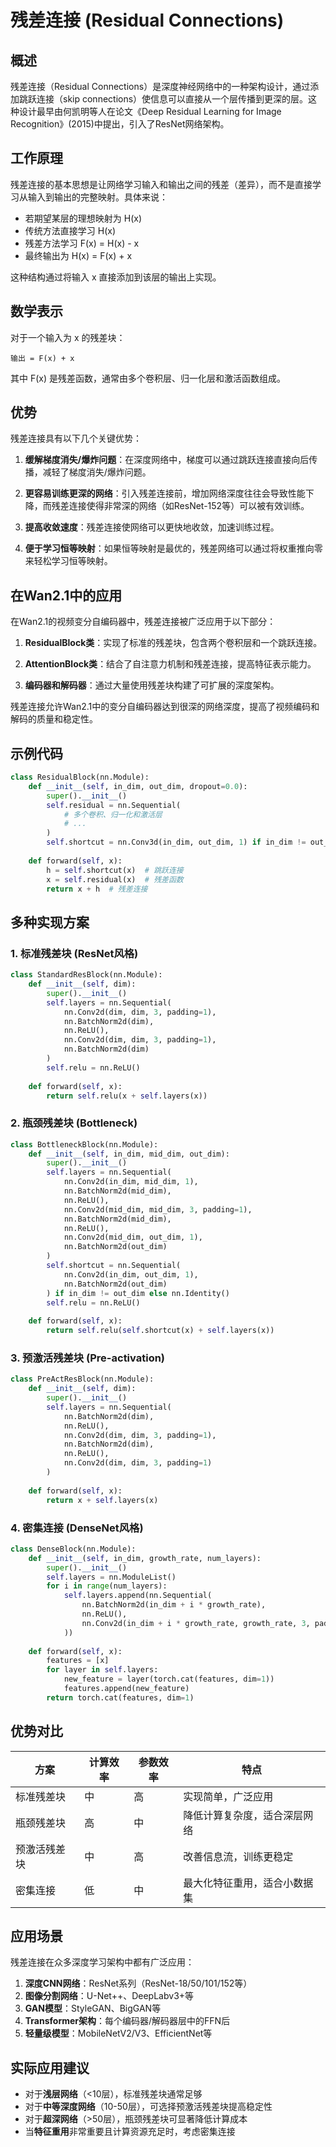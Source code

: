 # 残差连接 (Residual Connections)

## 概述

残差连接（Residual Connections）是深度神经网络中的一种架构设计，通过添加跳跃连接（skip connections）使信息可以直接从一个层传播到更深的层。这种设计最早由何凯明等人在论文《Deep Residual Learning for Image Recognition》(2015)中提出，引入了ResNet网络架构。

## 工作原理

残差连接的基本思想是让网络学习输入和输出之间的残差（差异），而不是直接学习从输入到输出的完整映射。具体来说：

- 若期望某层的理想映射为 H(x)
- 传统方法直接学习 H(x)
- 残差方法学习 F(x) = H(x) - x
- 最终输出为 H(x) = F(x) + x

这种结构通过将输入 x 直接添加到该层的输出上实现。

## 数学表示

对于一个输入为 x 的残差块：

```
输出 = F(x) + x
```

其中 F(x) 是残差函数，通常由多个卷积层、归一化层和激活函数组成。

## 优势

残差连接具有以下几个关键优势：

1. **缓解梯度消失/爆炸问题**：在深度网络中，梯度可以通过跳跃连接直接向后传播，减轻了梯度消失/爆炸问题。

2. **更容易训练更深的网络**：引入残差连接前，增加网络深度往往会导致性能下降，而残差连接使得非常深的网络（如ResNet-152等）可以被有效训练。

3. **提高收敛速度**：残差连接使网络可以更快地收敛，加速训练过程。

4. **便于学习恒等映射**：如果恒等映射是最优的，残差网络可以通过将权重推向零来轻松学习恒等映射。

## 在Wan2.1中的应用

在Wan2.1的视频变分自编码器中，残差连接被广泛应用于以下部分：

1. **ResidualBlock类**：实现了标准的残差块，包含两个卷积层和一个跳跃连接。

2. **AttentionBlock类**：结合了自注意力机制和残差连接，提高特征表示能力。

3. **编码器和解码器**：通过大量使用残差块构建了可扩展的深度架构。

残差连接允许Wan2.1中的变分自编码器达到很深的网络深度，提高了视频编码和解码的质量和稳定性。

## 示例代码

```python
class ResidualBlock(nn.Module):
    def __init__(self, in_dim, out_dim, dropout=0.0):
        super().__init__()
        self.residual = nn.Sequential(
            # 多个卷积、归一化和激活层
            # ...
        )
        self.shortcut = nn.Conv3d(in_dim, out_dim, 1) if in_dim != out_dim else nn.Identity()
    
    def forward(self, x):
        h = self.shortcut(x)  # 跳跃连接
        x = self.residual(x)  # 残差函数
        return x + h  # 残差连接
```

## 多种实现方案

### 1. 标准残差块 (ResNet风格)
```python
class StandardResBlock(nn.Module):
    def __init__(self, dim):
        super().__init__()
        self.layers = nn.Sequential(
            nn.Conv2d(dim, dim, 3, padding=1),
            nn.BatchNorm2d(dim),
            nn.ReLU(),
            nn.Conv2d(dim, dim, 3, padding=1),
            nn.BatchNorm2d(dim)
        )
        self.relu = nn.ReLU()
    
    def forward(self, x):
        return self.relu(x + self.layers(x))
```

### 2. 瓶颈残差块 (Bottleneck)
```python
class BottleneckBlock(nn.Module):
    def __init__(self, in_dim, mid_dim, out_dim):
        super().__init__()
        self.layers = nn.Sequential(
            nn.Conv2d(in_dim, mid_dim, 1),
            nn.BatchNorm2d(mid_dim),
            nn.ReLU(),
            nn.Conv2d(mid_dim, mid_dim, 3, padding=1),
            nn.BatchNorm2d(mid_dim),
            nn.ReLU(),
            nn.Conv2d(mid_dim, out_dim, 1),
            nn.BatchNorm2d(out_dim)
        )
        self.shortcut = nn.Sequential(
            nn.Conv2d(in_dim, out_dim, 1),
            nn.BatchNorm2d(out_dim)
        ) if in_dim != out_dim else nn.Identity()
        self.relu = nn.ReLU()
    
    def forward(self, x):
        return self.relu(self.shortcut(x) + self.layers(x))
```

### 3. 预激活残差块 (Pre-activation)
```python
class PreActResBlock(nn.Module):
    def __init__(self, dim):
        super().__init__()
        self.layers = nn.Sequential(
            nn.BatchNorm2d(dim),
            nn.ReLU(),
            nn.Conv2d(dim, dim, 3, padding=1),
            nn.BatchNorm2d(dim),
            nn.ReLU(),
            nn.Conv2d(dim, dim, 3, padding=1)
        )
    
    def forward(self, x):
        return x + self.layers(x)
```

### 4. 密集连接 (DenseNet风格)
```python
class DenseBlock(nn.Module):
    def __init__(self, in_dim, growth_rate, num_layers):
        super().__init__()
        self.layers = nn.ModuleList()
        for i in range(num_layers):
            self.layers.append(nn.Sequential(
                nn.BatchNorm2d(in_dim + i * growth_rate),
                nn.ReLU(),
                nn.Conv2d(in_dim + i * growth_rate, growth_rate, 3, padding=1)
            ))
    
    def forward(self, x):
        features = [x]
        for layer in self.layers:
            new_feature = layer(torch.cat(features, dim=1))
            features.append(new_feature)
        return torch.cat(features, dim=1)
```

## 优势对比
| 方案 | 计算效率 | 参数效率 | 特点 |
|------|----------|----------|------|
| 标准残差块 | 中 | 高 | 实现简单，广泛应用 |
| 瓶颈残差块 | 高 | 中 | 降低计算复杂度，适合深层网络 |
| 预激活残差块 | 中 | 高 | 改善信息流，训练更稳定 |
| 密集连接 | 低 | 中 | 最大化特征重用，适合小数据集 |

## 应用场景

残差连接在众多深度学习架构中都有广泛应用：

1. **深度CNN网络**：ResNet系列（ResNet-18/50/101/152等）
2. **图像分割网络**：U-Net++、DeepLabv3+等
3. **GAN模型**：StyleGAN、BigGAN等
4. **Transformer架构**：每个编码器/解码器层中的FFN后
5. **轻量级模型**：MobileNetV2/V3、EfficientNet等

## 实际应用建议

- 对于**浅层网络**（<10层），标准残差块通常足够
- 对于**中等深度网络**（10-50层），可选择预激活残差块提高稳定性
- 对于**超深网络**（>50层），瓶颈残差块可显著降低计算成本
- 当**特征重用**非常重要且计算资源充足时，考虑密集连接